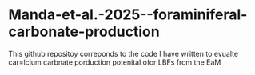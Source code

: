 # Manda-et-al.-2025--foraminiferal-carbonate-production
This github repositoy correponds to the code I have written to evualte car=lcium carbnate porduction potenital ofor LBFs from the EaM
